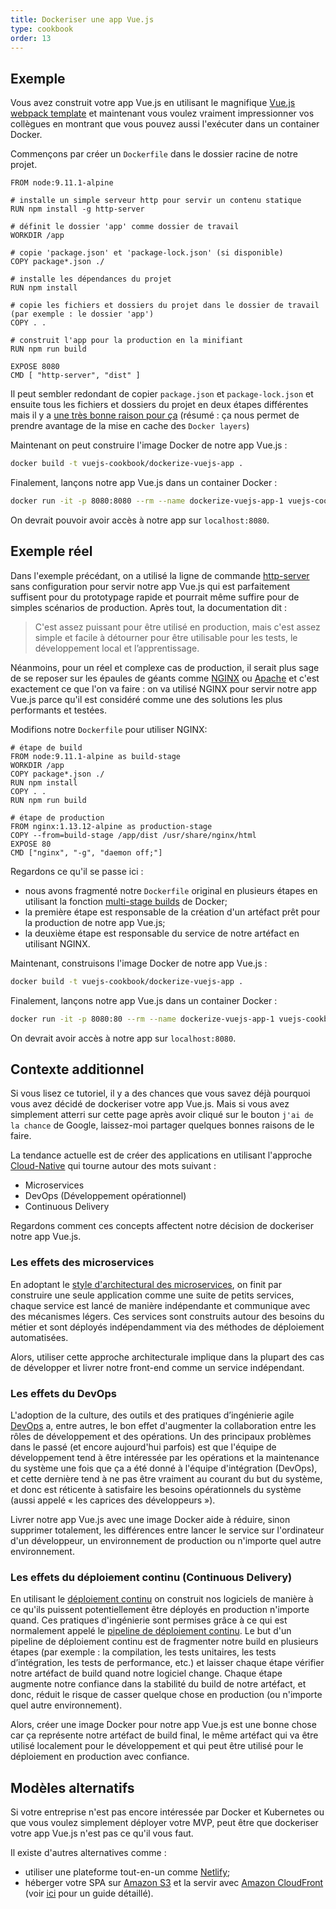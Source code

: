 ```yaml
---
title: Dockeriser une app Vue.js
type: cookbook
order: 13
---
```


## Exemple

Vous avez construit votre app Vue.js en utilisant le magnifique [Vue.js webpack template](https://github.com/vuejs-templates/webpack) et maintenant vous voulez vraiment impressionner vos collègues en montrant que vous pouvez aussi l'exécuter dans un container Docker.

Commençons par créer un `Dockerfile` dans le dossier racine de notre projet.

```docker
FROM node:9.11.1-alpine

# installe un simple serveur http pour servir un contenu statique
RUN npm install -g http-server

# définit le dossier 'app' comme dossier de travail
WORKDIR /app

# copie 'package.json' et 'package-lock.json' (si disponible)
COPY package*.json ./

# installe les dépendances du projet
RUN npm install

# copie les fichiers et dossiers du projet dans le dossier de travail (par exemple : le dossier 'app')
COPY . .

# construit l'app pour la production en la minifiant
RUN npm run build

EXPOSE 8080
CMD [ "http-server", "dist" ]
```

Il peut sembler redondant de copier `package.json` et `package-lock.json` et ensuite tous les fichiers et dossiers du projet en deux étapes différentes mais il y a [une très bonne raison pour ça](http://bitjudo.com/blog/2014/03/13/building-efficient-dockerfiles-node-dot-js/) (résumé : ça nous permet de prendre avantage de la mise en cache des `Docker layers`)

Maintenant on peut construire l'image Docker de notre app Vue.js :

```bash
docker build -t vuejs-cookbook/dockerize-vuejs-app .
```

Finalement, lançons notre app Vue.js dans un container Docker :

```bash
docker run -it -p 8080:8080 --rm --name dockerize-vuejs-app-1 vuejs-cookbook/dockerize-vuejs-app
```

On devrait pouvoir avoir accès à notre app sur `localhost:8080`.

## Exemple réel

Dans l'exemple précédant, on a utilisé la ligne de commande [http-server](https://github.com/indexzero/http-server) sans configuration pour servir notre app Vue.js qui est parfaitement suffisent pour du prototypage rapide et pourrait même suffire pour de simples scénarios de production. Après tout, la documentation dit :

> C'est assez puissant pour être utilisé en production, mais c'est assez simple et facile à détourner pour être utilisable pour les tests, le développement local et l’apprentissage.

Néanmoins, pour un réel et complexe cas de production, il serait plus sage de se reposer sur les épaules de géants comme [NGINX](https://www.nginx.com/) ou [Apache](https://httpd.apache.org/) et c'est exactement ce que l'on va faire : on va utilisé NGINX pour servir notre app Vue.js parce qu'il est considéré comme une des solutions les plus performants et testées.

Modifions notre `Dockerfile` pour utiliser NGINX:

 ```docker
# étape de build
FROM node:9.11.1-alpine as build-stage
WORKDIR /app
COPY package*.json ./
RUN npm install
COPY . .
RUN npm run build

# étape de production
FROM nginx:1.13.12-alpine as production-stage
COPY --from=build-stage /app/dist /usr/share/nginx/html
EXPOSE 80
CMD ["nginx", "-g", "daemon off;"]
```

Regardons ce qu'il se passe ici :
* nous avons fragmenté notre `Dockerfile` original en plusieurs étapes en utilisant la fonction [multi-stage builds](https://docs.docker.com/develop/develop-images/multistage-build/) de Docker;
* la première étape est responsable de la création d'un artéfact prêt pour la production de notre app Vue.js;
* la deuxième étape est responsable du service de notre artéfact en utilisant NGINX.

Maintenant, construisons l'image Docker de notre app Vue.js :

```bash
docker build -t vuejs-cookbook/dockerize-vuejs-app .
```

Finalement, lançons notre app Vue.js dans un container Docker :

```bash
docker run -it -p 8080:80 --rm --name dockerize-vuejs-app-1 vuejs-cookbook/dockerize-vuejs-app
```

On devrait avoir accès à notre app sur `localhost:8080`.

## Contexte additionnel

Si vous lisez ce tutoriel, il y a des chances que vous savez déjà pourquoi vous avez décidé de dockeriser votre app Vue.js. Mais si vous avez simplement atterri sur cette page après avoir cliqué sur le bouton `j'ai de la chance` de Google, laissez-moi partager quelques bonnes raisons de le faire.

La tendance actuelle est de créer des applications en utilisant l'approche [Cloud-Native](https://pivotal.io/cloud-native) qui tourne autour des mots suivant :
* Microservices
* DevOps (Développement opérationnel)
* Continuous Delivery

Regardons comment ces concepts affectent notre décision de dockeriser notre app Vue.js.

### Les effets des microservices

En adoptant le [style d'architectural des microservices](https://martinfowler.com/microservices/), on finit par construire une seule application comme une suite de petits services, chaque service est lancé de manière indépendante et communique avec des mécanismes légers. Ces services sont construits autour des besoins du métier et sont déployés indépendamment via des méthodes de déploiement automatisées.

Alors, utiliser cette approche architecturale implique dans la plupart des cas de développer et livrer notre front-end comme un service indépendant.

### Les effets du DevOps

L'adoption de la culture, des outils et des pratiques d’ingénierie agile [DevOps](https://martinfowler.com/bliki/DevOpsCulture.html) a, entre autres, le bon effet d'augmenter la collaboration entre les rôles de développement et des opérations. Un des principaux problèmes dans le passé (et encore aujourd'hui parfois) est que l'équipe de développement tend à être intéressée par les opérations et la maintenance du système une fois que ça a été donné à l'équipe d'intégration (DevOps), et cette dernière tend à ne pas être vraiment au courant du but du système, et donc est réticente à satisfaire les besoins opérationnels du système (aussi appelé « les caprices des développeurs »).

Livrer notre app Vue.js avec une image Docker aide à réduire, sinon supprimer totalement, les différences entre lancer le service sur l'ordinateur d'un développeur, un environnement de production ou n'importe quel autre environnement.

### Les effets du déploiement continu (Continuous Delivery)

En utilisant le [déploiement continu](https://martinfowler.com/bliki/ContinuousDelivery.html) on construit nos logiciels de manière à ce qu'ils puissent potentiellement être déployés en production n'importe quand. Ces pratiques d'ingénierie sont permises grâce à ce qui est normalement appelé le [pipeline de déploiement continu](https://martinfowler.com/bliki/DeploymentPipeline.html). Le but d'un pipeline de déploiement continu est de fragmenter notre build en plusieurs étapes (par exemple : la compilation, les tests unitaires, les tests d’intégration, les tests de performance, etc.) et laisser chaque étape vérifier notre artéfact de build quand notre logiciel change. Chaque étape augmente notre confiance dans la stabilité du build de notre artéfact, et donc, réduit le risque de casser quelque chose en production (ou n'importe quel autre environnement).

Alors, créer une image Docker pour notre app Vue.js est une bonne chose car ça représente notre artéfact de build final, le même artéfact qui va être utilisé localement pour le développement et qui peut être utilisé pour le déploiement en production avec confiance.

## Modèles alternatifs

Si votre entreprise n'est pas encore intéressée par Docker et Kubernetes ou que vous voulez simplement déployer votre MVP, peut être que dockeriser votre app Vue.js n'est pas ce qu'il vous faut.

Il existe d'autres alternatives comme :
* utiliser une plateforme tout-en-un comme [Netlify](https://www.netlify.com/);
* héberger votre SPA sur [Amazon S3](https://aws.amazon.com/s3/) et la servir avec [Amazon CloudFront](https://aws.amazon.com/cloudfront/) (voir [ici](https://serverless-stack.com/chapters/deploy-the-frontend.html) pour un guide détaillé).
